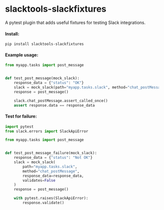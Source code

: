 # slacktools-slackfixtures

A pytest plugin that adds useful fixtures for testing Slack integrations.

#### Install:
`pip install slacktools-slackfixtures`

#### Example usage:
```python
from myapp.tasks import post_message


def test_post_message(mock_slack):
    response_data = {"status": "OK"}
    slack = mock_slack(path="myapp.tasks.slack", method="chat_postMessage", response_data=response_data)
    response = post_message()

    slack.chat_postMessage.assert_called_once()
    assert response.data == response_data
```

#### Test for failure:

```python
import pytest
from slack.errors import SlackApiError

from myapp.tasks import post_message


def test_post_message_failure(mock_slack):
    response_data = {"status": "Not OK"}
    slack = mock_slack(
        path="myapp.tasks.slack",
        method="chat_postMessage", 
        response_data=response_data, 
        validates=False
    )
    response = post_message()

    with pytest.raises(SlackApiError):
        response.validate()
```
